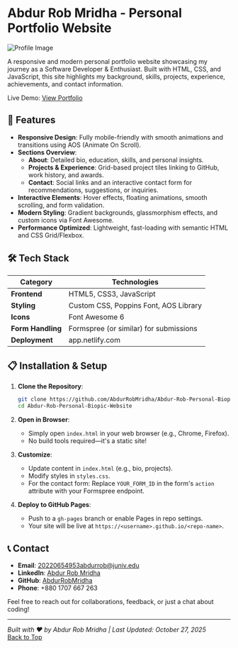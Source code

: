 
# Abdur Rob Mridha - Personal Portfolio Website

![Profile Image](https://media.licdn.com/dms/image/v2/D5603AQGdSQYLV6BpJA/profile-displayphoto-shrink_800_800/profile-displayphoto-shrink_800_800/0/1730868177538?e=1762387200&v=beta&t=szZcrBnRrsw4C9gzQrq5jpQo076m0It_hljzB11RXnk)

A responsive and modern personal portfolio website showcasing my journey as a Software Developer & Enthusiast. Built with HTML, CSS, and JavaScript, this site highlights my background, skills, projects, experience, achievements, and contact information.

Live Demo: [View Portfolio](https://abdur-rob-mridha-personal-portfolio.netlify.app/) 

## 🚀 Features

- **Responsive Design**: Fully mobile-friendly with smooth animations and transitions using AOS (Animate On Scroll).
- **Sections Overview**:
  - **About**: Detailed bio, education, skills, and personal insights.
  - **Projects & Experience**: Grid-based project tiles linking to GitHub, work history, and awards.
  - **Contact**: Social links and an interactive contact form for recommendations, suggestions, or inquiries.
- **Interactive Elements**: Hover effects, floating animations, smooth scrolling, and form validation.
- **Modern Styling**: Gradient backgrounds, glassmorphism effects, and custom icons via Font Awesome.
- **Performance Optimized**: Lightweight, fast-loading with semantic HTML and CSS Grid/Flexbox.

## 🛠️ Tech Stack

| Category          | Technologies                          |
|-------------------|---------------------------------------|
| **Frontend**      | HTML5, CSS3, JavaScript        |
| **Styling**       | Custom CSS, Poppins Font, AOS Library  |
| **Icons**         | Font Awesome 6                        |
| **Form Handling** | Formspree (or similar) for submissions |
| **Deployment**    | app.netlify.com                          |

## 📋 Installation & Setup

1. **Clone the Repository**:
   ```bash
   git clone https://github.com/AbdurRobMridha/Abdur-Rob-Personal-Biopic-Website.git
   cd Abdur-Rob-Personal-Biopic-Website
   ```

2. **Open in Browser**:
   - Simply open `index.html` in your web browser (e.g., Chrome, Firefox).
   - No build tools required—it's a static site!

3. **Customize**:
   - Update content in `index.html` (e.g., bio, projects).
   - Modify styles in `styles.css`.
   - For the contact form: Replace `YOUR_FORM_ID` in the form's `action` attribute with your Formspree endpoint.

4. **Deploy to GitHub Pages**:
   - Push to a `gh-pages` branch or enable Pages in repo settings.
   - Your site will be live at `https://<username>.github.io/<repo-name>`.





## 📞 Contact

- **Email**: [20220654953abdurrob@juniv.edu](mailto:20220654953abdurrob@juniv.edu)
- **LinkedIn**: [Abdur Rob Mridha](https://www.linkedin.com/in/abdur-rob-mridha-8748b7320/)
- **GitHub**: [AbdurRobMridha](https://github.com/AbdurRobMridha)
- **Phone**: +880 1707 667 263

Feel free to reach out for collaborations, feedback, or just a chat about coding!

---

*Built with ❤️ by Abdur Rob Mridha | Last Updated: October 27, 2025*  
[Back to Top](#)
